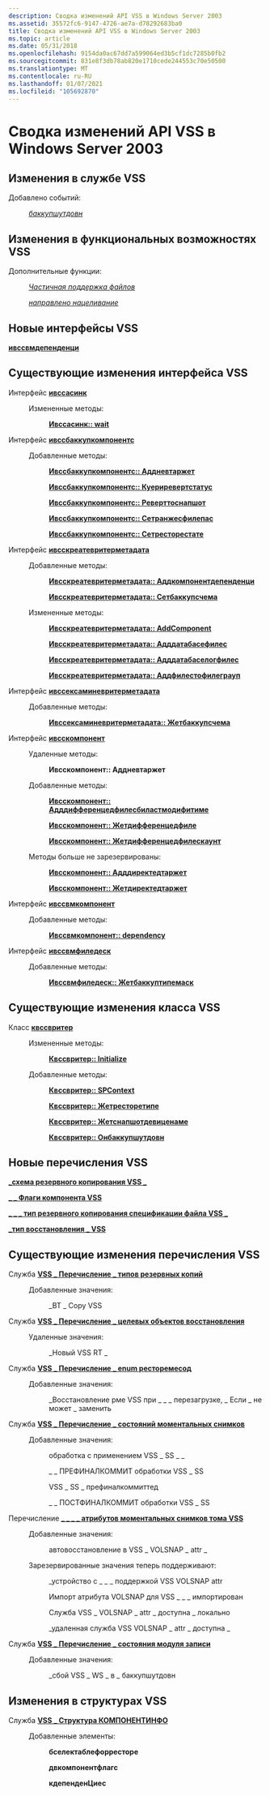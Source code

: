 ```yaml
---
description: Сводка изменений API VSS в Windows Server 2003
ms.assetid: 35572fc6-9147-4726-ae7a-d78292683ba0
title: Сводка изменений API VSS в Windows Server 2003
ms.topic: article
ms.date: 05/31/2018
ms.openlocfilehash: 9154da0ac67dd7a599064ed3b5cf1dc7285b0fb2
ms.sourcegitcommit: 831e8f3db78ab820e1710cede244553c70e50500
ms.translationtype: MT
ms.contentlocale: ru-RU
ms.lasthandoff: 01/07/2021
ms.locfileid: "105692870"
---
```

# <a name="summary-of-vss-api-changes-in-windows-server-2003"></a>Сводка изменений API VSS в Windows Server 2003

## <a name="changes-in-the-vss-service"></a>Изменения в службе VSS

<dl> <dt>

<span id="Events_added_"></span><span id="events_added_"></span><span id="EVENTS_ADDED_"></span>Добавлено событий:
</dt> <dd>

[*баккупшутдовн*](vssgloss-b.md)

</dd> </dl>

## <a name="changes-in-vss-functionality"></a>Изменения в функциональных возможностях VSS

<dl> <dt>

<span id="Additional_functionality_"></span><span id="additional_functionality_"></span><span id="ADDITIONAL_FUNCTIONALITY_"></span>Дополнительные функции:
</dt> <dd>

[*Частичная поддержка файлов*](vssgloss-p.md)

[*направлено нацеливание*](vssgloss-d.md)

</dd> </dl>

## <a name="new-vss-interfaces"></a>Новые интерфейсы VSS

[**ивссвмдепенденци**](/windows/desktop/api/VsWriter/nl-vswriter-ivsswmdependency)

## <a name="existing-vss-interface-modifications"></a>Существующие изменения интерфейса VSS

<dl> <dt>

<span id="IVssAsync_interface"></span><span id="ivssasync_interface"></span><span id="IVSSASYNC_INTERFACE"></span>Интерфейс [**ивссасинк**](/windows/desktop/api/Vss/nn-vss-ivssasync)
</dt> <dd>

<dl> <dt>

<span id="Methods_modified_"></span><span id="methods_modified_"></span><span id="METHODS_MODIFIED_"></span>Измененные методы:
</dt> <dd>

[**Ивссасинк:: wait**](/windows/desktop/api/Vss/nf-vss-ivssasync-wait)

</dd> </dl> </dd> <dt>

<span id="IVssBackupComponents_interface"></span><span id="ivssbackupcomponents_interface"></span><span id="IVSSBACKUPCOMPONENTS_INTERFACE"></span>Интерфейс [**ивссбаккупкомпонентс**](/windows/desktop/api/VsBackup/nl-vsbackup-ivssbackupcomponents)
</dt> <dd>

<dl> <dt>

<span id="Methods_added_"></span><span id="methods_added_"></span><span id="METHODS_ADDED_"></span>Добавленные методы:
</dt> <dd>

[**Ивссбаккупкомпонентс:: Аддневтаржет**](/windows/desktop/api/VsBackup/nf-vsbackup-ivssbackupcomponents-addnewtarget)

[**Ивссбаккупкомпонентс:: Куериревертстатус**](/windows/desktop/api/VsBackup/nf-vsbackup-ivssbackupcomponents-queryrevertstatus)

[**Ивссбаккупкомпонентс:: Реверттоснапшот**](/windows/desktop/api/VsBackup/nf-vsbackup-ivssbackupcomponents-reverttosnapshot)

[**Ивссбаккупкомпонентс:: Сетранжесфилепас**](/windows/desktop/api/VsBackup/nf-vsbackup-ivssbackupcomponents-setrangesfilepath)

[**Ивссбаккупкомпонентс:: Сетресторестате**](/windows/desktop/api/VsBackup/nf-vsbackup-ivssbackupcomponents-setrestorestate)

</dd> </dl> </dd> <dt>

<span id="IVssCreateWriterMetadata_interface"></span><span id="ivsscreatewritermetadata_interface"></span><span id="IVSSCREATEWRITERMETADATA_INTERFACE"></span>Интерфейс [**ивсскреатевритерметадата**](/windows/desktop/api/VsWriter/nl-vswriter-ivsscreatewritermetadata)
</dt> <dd>

<dl> <dt>

<span id="Methods_added_"></span><span id="methods_added_"></span><span id="METHODS_ADDED_"></span>Добавленные методы:
</dt> <dd>

[**Ивсскреатевритерметадата:: Аддкомпонентдепенденци**](/windows/desktop/api/VsWriter/nf-vswriter-ivsscreatewritermetadata-addcomponentdependency)

[**Ивсскреатевритерметадата:: Сетбаккупсчема**](/windows/desktop/api/VsWriter/nf-vswriter-ivsscreatewritermetadata-setbackupschema)

</dd> <dt>

<span id="Methods_modified_"></span><span id="methods_modified_"></span><span id="METHODS_MODIFIED_"></span>Измененные методы:
</dt> <dd>

[**Ивсскреатевритерметадата:: AddComponent**](/windows/desktop/api/VsWriter/nf-vswriter-ivsscreatewritermetadata-addcomponent)

[**Ивсскреатевритерметадата:: Адддатабасефилес**](/windows/desktop/api/VsWriter/nf-vswriter-ivsscreatewritermetadata-adddatabasefiles)

[**Ивсскреатевритерметадата:: Адддатабаселогфилес**](/windows/desktop/api/VsWriter/nf-vswriter-ivsscreatewritermetadata-adddatabaselogfiles)

[**Ивсскреатевритерметадата:: Аддфилестофилеграуп**](/windows/desktop/api/VsWriter/nf-vswriter-ivsscreatewritermetadata-addfilestofilegroup)

</dd> </dl> </dd> <dt>

<span id="IVssExamineWriterMetadata_interface"></span><span id="ivssexaminewritermetadata_interface"></span><span id="IVSSEXAMINEWRITERMETADATA_INTERFACE"></span>Интерфейс [**ивссексаминевритерметадата**](/windows/desktop/api/VsBackup/nl-vsbackup-ivssexaminewritermetadata)
</dt> <dd>

<dl> <dt>

<span id="Methods_added_"></span><span id="methods_added_"></span><span id="METHODS_ADDED_"></span>Добавленные методы:
</dt> <dd>

[**Ивссексаминевритерметадата:: Жетбаккупсчема**](/windows/desktop/api/VsBackup/nf-vsbackup-ivssexaminewritermetadata-getbackupschema)

</dd> </dl> </dd> <dt>

<span id="IVssComponent_interface"></span><span id="ivsscomponent_interface"></span><span id="IVSSCOMPONENT_INTERFACE"></span>Интерфейс [**ивсскомпонент**](/windows/desktop/api/VsWriter/nl-vswriter-ivsscomponent)
</dt> <dd>

<dl> <dt>

<span id="Methods_removed_"></span><span id="methods_removed_"></span><span id="METHODS_REMOVED_"></span>Удаленные методы:
</dt> <dd>

**Ивсскомпонент:: Аддневтаржет**

</dd> <dt>

<span id="Methods_added_"></span><span id="methods_added_"></span><span id="METHODS_ADDED_"></span>Добавленные методы:
</dt> <dd>

[**Ивсскомпонент:: Адддифференцедфилесбиластмодифитиме**](/windows/desktop/api/VsWriter/nf-vswriter-ivsscomponent-adddifferencedfilesbylastmodifytime)

[**Ивсскомпонент:: Жетдифференцедфиле**](/windows/desktop/api/VsWriter/nf-vswriter-ivsscomponent-getdifferencedfile)

[**Ивсскомпонент:: Жетдифференцедфилескаунт**](/windows/desktop/api/VsWriter/nf-vswriter-ivsscomponent-getdifferencedfilescount)

</dd> <dt>

<span id="Methods_no_longer_reserved_"></span><span id="methods_no_longer_reserved_"></span><span id="METHODS_NO_LONGER_RESERVED_"></span>Методы больше не зарезервированы:
</dt> <dd>

[**Ивсскомпонент:: Адддиректедтаржет**](/windows/desktop/api/VsWriter/nf-vswriter-ivsscomponent-adddirectedtarget)

[**Ивсскомпонент:: Жетдиректедтаржет**](/windows/desktop/api/VsWriter/nf-vswriter-ivsscomponent-getdirectedtarget)

</dd> </dl> </dd> <dt>

<span id="IVssWMComponent_interface"></span><span id="ivsswmcomponent_interface"></span><span id="IVSSWMCOMPONENT_INTERFACE"></span>Интерфейс [**ивссвмкомпонент**](/windows/desktop/api/VsBackup/nl-vsbackup-ivsswmcomponent)
</dt> <dd>

<dl> <dt>

<span id="Methods_added_"></span><span id="methods_added_"></span><span id="METHODS_ADDED_"></span>Добавленные методы:
</dt> <dd>

[**Ивссвмкомпонент:: dependency**](/windows/desktop/api/VsBackup/nf-vsbackup-ivsswmcomponent-getdependency)

</dd> </dl> </dd> <dt>

<span id="IVssWMFiledesc_interface"></span><span id="ivsswmfiledesc_interface"></span><span id="IVSSWMFILEDESC_INTERFACE"></span>Интерфейс [**ивссвмфиледеск**](/windows/desktop/api/VsWriter/nl-vswriter-ivsswmfiledesc)
</dt> <dd>

<dl> <dt>

<span id="Methods_added_"></span><span id="methods_added_"></span><span id="METHODS_ADDED_"></span>Добавленные методы:
</dt> <dd>

[**Ивссвмфиледеск:: Жетбаккуптипемаск**](/windows/desktop/api/VsWriter/nf-vswriter-ivsswmfiledesc-getbackuptypemask)

</dd> </dl> </dd> </dl>

## <a name="existing-vss-class-modifications"></a>Существующие изменения класса VSS

<dl> <dt>

<span id="CVssWriter_class"></span><span id="cvsswriter_class"></span><span id="CVSSWRITER_CLASS"></span>Класс [**квссвритер**](/windows/desktop/api/VsWriter/nl-vswriter-cvsswriter)
</dt> <dd>

<dl> <dt>

<span id="Methods_modified_"></span><span id="methods_modified_"></span><span id="METHODS_MODIFIED_"></span>Измененные методы:
</dt> <dd>

[**Квссвритер:: Initialize**](/windows/desktop/api/VsWriter/nf-vswriter-cvsswriter-initialize)

</dd> <dt>

<span id="Methods_added_"></span><span id="methods_added_"></span><span id="METHODS_ADDED_"></span>Добавленные методы:
</dt> <dd>

[**Квссвритер:: SPContext**](/windows/desktop/api/VsWriter/nf-vswriter-cvsswriter-getcontext)

[**Квссвритер:: Жетресторетипе**](/windows/desktop/api/VsWriter/nf-vswriter-cvsswriter-getrestoretype)

[**Квссвритер:: Жетснапшотдевиценаме**](/windows/desktop/api/VsWriter/nf-vswriter-cvsswriter-getsnapshotdevicename)

[**Квссвритер:: Онбаккупшутдовн**](/windows/desktop/api/VsWriter/nf-vswriter-cvsswriter-onbackupshutdown)

</dd> </dl> </dd> </dl>

## <a name="new-vss-enumerations"></a>Новые перечисления VSS

<dl> <dt>

<span id="VSS_BACKUP_SCHEMA"></span><span id="vss_backup_schema"></span>[**\_схема резервного копирования VSS \_**](/windows/desktop/api/Vss/ne-vss-vss_backup_schema)
</dt> <dd></dd> <dt>

<span id="VSS_COMPONENT_FLAGS"></span><span id="vss_component_flags"></span>[**\_ \_ Флаги компонента VSS**](/windows/desktop/api/VsWriter/ne-vswriter-vss_component_flags)
</dt> <dd></dd> <dt>

<span id="VSS_FILE_SPEC_BACKUP_TYPE"></span><span id="vss_file_spec_backup_type"></span>[**\_ \_ \_ тип резервного копирования спецификации файла VSS \_**](/windows/desktop/api/Vss/ne-vss-vss_file_spec_backup_type)
</dt> <dd></dd> <dt>

<span id="VSS_RESTORE_TYPE"></span><span id="vss_restore_type"></span>[**\_тип восстановления \_ VSS**](/windows/desktop/api/Vss/ne-vss-vss_restore_type)
</dt> <dd></dd> </dl>

## <a name="existing-vss-enumeration-modifications"></a>Существующие изменения перечисления VSS

<dl> <dt>

<span id="VSS_BACKUP_TYPE_enumeration"></span><span id="vss_backup_type_enumeration"></span><span id="VSS_BACKUP_TYPE_ENUMERATION"></span>Служба [**VSS \_ Перечисление \_ типов резервных копий**](/windows/desktop/api/Vss/ne-vss-vss_backup_type)
</dt> <dd>

<dl> <dt>

<span id="Added_values_"></span><span id="added_values_"></span><span id="ADDED_VALUES_"></span>Добавленные значения:
</dt> <dd>

\_BT \_ Copy VSS

</dd> </dl> </dd> <dt>

<span id="VSS_RESTORE_TARGET_enumeration"></span><span id="vss_restore_target_enumeration"></span><span id="VSS_RESTORE_TARGET_ENUMERATION"></span>Служба [**VSS \_ Перечисление \_ целевых объектов восстановления**](/windows/desktop/api/VsWriter/ne-vswriter-vss_restore_target)
</dt> <dd>

<dl> <dt>

<span id="Removed_values_"></span><span id="removed_values_"></span><span id="REMOVED_VALUES_"></span>Удаленные значения:
</dt> <dd>

\_Новый VSS RT \_

</dd> </dl> </dd> <dt>

<span id="VSS_RESTOREMETHOD_ENUM_enumeration"></span><span id="vss_restoremethod_enum_enumeration"></span><span id="VSS_RESTOREMETHOD_ENUM_ENUMERATION"></span>Служба [**VSS \_ Перечисление \_ enum ресторемесод**](/windows/desktop/api/VsWriter/ne-vswriter-vss_restoremethod_enum)
</dt> <dd>

<dl> <dt>

<span id="Added_values_"></span><span id="added_values_"></span><span id="ADDED_VALUES_"></span>Добавленные значения:
</dt> <dd>

\_Восстановление рме VSS при \_ \_ \_ перезагрузке, \_ Если \_ не может \_ заменить

</dd> </dl> </dd> <dt>

<span id="VSS_SNAPSHOT_STATE_enumeration"></span><span id="vss_snapshot_state_enumeration"></span><span id="VSS_SNAPSHOT_STATE_ENUMERATION"></span>Служба [**VSS \_ Перечисление \_ состояний моментальных снимков**](/windows/desktop/api/Vss/ne-vss-vss_snapshot_state)
</dt> <dd>

<dl> <dt>

<span id="Added_values_"></span><span id="added_values_"></span><span id="ADDED_VALUES_"></span>Добавленные значения:
</dt> <dd>

обработка с применением VSS \_ SS \_ \_

\_ \_ ПРЕФИНАЛКОММИТ обработки VSS \_ SS

VSS \_ SS \_ префиналкоммиттед

\_ \_ ПОСТФИНАЛКОММИТ обработки VSS \_ SS

</dd> </dl> </dd> <dt>

<span id="_VSS_VOLUME_SNAPSHOT_ATTRIBUTES_enumeration"></span><span id="_vss_volume_snapshot_attributes_enumeration"></span><span id="_VSS_VOLUME_SNAPSHOT_ATTRIBUTES_ENUMERATION"></span>Перечисление [**\_ \_ \_ \_ атрибутов моментальных снимков тома VSS**](/windows/desktop/api/Vss/ne-vss-vss_volume_snapshot_attributes)
</dt> <dd>

<dl> <dt>

<span id="Added_values_"></span><span id="added_values_"></span><span id="ADDED_VALUES_"></span>Добавленные значения:
</dt> <dd>

автовосстановление в VSS \_ VOLSNAP \_ attr \_

</dd> <dt>

<span id="Reserved_values_now_support_"></span><span id="reserved_values_now_support_"></span><span id="RESERVED_VALUES_NOW_SUPPORT_"></span>Зарезервированные значения теперь поддерживают:
</dt> <dd>

\_устройство с \_ \_ \_ поддержкой VSS VOLSNAP attr

Импорт атрибута VOLSNAP для VSS \_ \_ \_ импортирован

Служба VSS \_ VOLSNAP \_ attr \_ доступна \_ локально

\_удаленная служба VSS VOLSNAP \_ attr \_ доступна \_

</dd> </dl> </dd> <dt>

<span id="VSS_WRITER_STATE_enumeration"></span><span id="vss_writer_state_enumeration"></span><span id="VSS_WRITER_STATE_ENUMERATION"></span>Служба [**VSS \_ Перечисление \_ состояния модуля записи**](/windows/desktop/api/Vss/ne-vss-vss_writer_state)
</dt> <dd>

<dl> <dt>

<span id="Added_values_"></span><span id="added_values_"></span><span id="ADDED_VALUES_"></span>Добавленные значения:
</dt> <dd>

\_сбой VSS \_ WS \_ в \_ баккупшутдовн

</dd> </dl> </dd> </dl>

## <a name="changes-to-vss-structures"></a>Изменения в структурах VSS

<dl> <dt>

<span id="VSS_COMPONENTINFO_structure"></span><span id="vss_componentinfo_structure"></span><span id="VSS_COMPONENTINFO_STRUCTURE"></span>Служба [**VSS \_ Структура КОМПОНЕНТИНФО**](/windows/desktop/api/VsBackup/ns-vsbackup-vss_componentinfo)
</dt> <dd>

<dl> <dt>

<span id="Added_members_"></span><span id="added_members_"></span><span id="ADDED_MEMBERS_"></span>Добавленные элементы:
</dt> <dd>

**бселектаблефорресторе**

**двкомпонентфлагс**

**кдепенденЦиес**

</dd> </dl> </dd> </dl>

 

 



